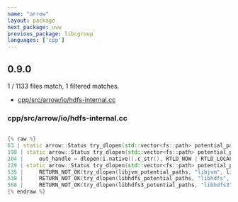 ```yaml
---
name: "arrow"
layout: package
next_package: uvw
previous_package: libcgroup
languages: ['cpp']
---
```

## 0.9.0
1 / 1133 files match, 1 filtered matches.

 - [cpp/src/arrow/io/hdfs-internal.cc](#cppsrcarrowiohdfs-internalcc)

### cpp/src/arrow/io/hdfs-internal.cc

```cpp

{% raw %}
63 | static arrow::Status try_dlopen(std::vector<fs::path> potential_paths, const char* name,
198 | static arrow::Status try_dlopen(std::vector<fs::path> potential_paths, const char* name,
204 |     out_handle = dlopen(i.native().c_str(), RTLD_NOW | RTLD_LOCAL);
229 | static arrow::Status try_dlopen(std::vector<fs::path> potential_paths, const char* name,
535 |     RETURN_NOT_OK(try_dlopen(libjvm_potential_paths, "libjvm", libjvm_handle));
538 |     RETURN_NOT_OK(try_dlopen(libhdfs_potential_paths, "libhdfs", shim->handle));
560 |     RETURN_NOT_OK(try_dlopen(libhdfs3_potential_paths, "libhdfs3", shim->handle));
{% endraw %}

```